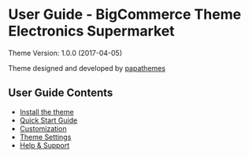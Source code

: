 # User Guide - BigCommerce Theme Electronics Supermarket

Theme Version: 1.0.0 (2017-04-05)

Theme designed and developed by [papathemes](http://papathemes.com) 

## User Guide Contents

* [Install the theme](installation.md)
* [Quick Start Guide](quickstart.md)
* [Customization](customization.md)
* [Theme Settings](settings.md)
* [Help & Support](support.md)